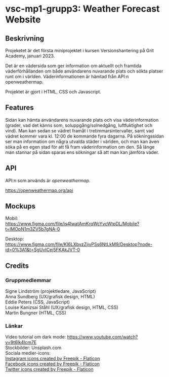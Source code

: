 # vsc-mp1-grupp3: Weather Forecast Website

## Beskrivning

Projeketet är det första miniprojektet i kursen Versionshantering på Grit Academy, januari 2023. 

Det är en vädersida som ger information om aktuellt och framtida väderförhållanden om både användarens nuvarande plats och sökta platser runt om i världen. Väderinformationen är hämtad från API:n openweathermap.

Projektet är gjort i HTML, CSS och Javascript.

## Features 

Sidan kan hämta användarens nuvarande plats och visa väderinformation (grader, vad det känns som, soluppgång/solnedgång, luftfuktighet och vind). Man kan sedan se vädret framåt i tretimmarsintervaller, samt vad vädret kommer vara kl. 12:00 de kommande fyra dagarna. 
På sökningssidan ser man information om några utvalda städer i världen, och man kan även söka på en egen stad för att få fram väderinformation om den. Så länge man stannar på sidan sparas ens sökningar så att man kan jämföra väder.

## API 

API:n som används är *openweathermap*. 

https://openweathermap.org/api 

## Mockups

Mobil:  
https://www.figma.com/file/is4IwatAmKrqWcYvcWtpDL/Mobile?t=lMOpN1m3ZV5b7gNA-0

Desktop:  
https://www.figma.com/file/KI6LXbvzZjivPSs6NtLkM9/Desktop?node-id=0%3A1&t=SgUvICej5FKAkJVT-0

## Credits 

### Gruppmedlemmar 
Signe Lindström (projektledare, JavaScript)  
Anna Sundberg (UX/grafisk design, HTML)  
Eddie Peters (CSS, JavaScript)  
Louise Kanizsai Ståhl (UX/grafisk design, HTML, CSS)  
Martin Bungner (HTML, CSS)

### Länkar
Video tutorial om dark mode: https://www.youtube.com/watch?v=9t6lk4Icm7E  
Stockbilder: Unsplash.com  
Sociala medier-icons:  
<a href="https://www.flaticon.com/free-icons/instagram" title="instagram icons">Instagram icons created by Freepik - Flaticon</a>  
<a href="https://www.flaticon.com/free-icons/facebook" title="facebook icons">Facebook icons created by Freepik - Flaticon</a>  
<a href="https://www.flaticon.com/free-icons/twitter" title="twitter icons">Twitter icons created by Freepik - Flaticon</a>